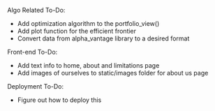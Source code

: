 Algo Related To-Do:
- Add optimization algorithm to the portfolio_view()
- Add plot function for the efficient frontier
- Convert data from alpha_vantage library to a desired format

Front-end To-Do:
- Add text info to home, about and limitations page
- Add images of ourselves to static/images folder for about us page

Deployment To-Do:
- Figure out how to deploy this
